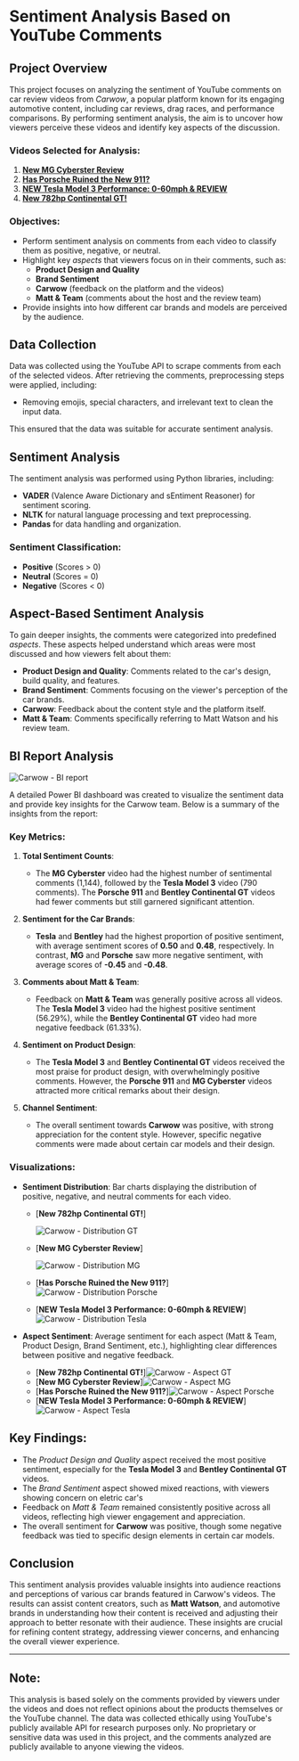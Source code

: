 # Sentiment Analysis Based on YouTube Comments

## Project Overview

This project focuses on analyzing the sentiment of YouTube comments on car review videos from *Carwow*, a popular platform known for its engaging automotive content, including car reviews, drag races, and performance comparisons. By performing sentiment analysis, the aim is to uncover how viewers perceive these videos and identify key aspects of the discussion.

### Videos Selected for Analysis:
1. [**New MG Cyberster Review**](https://www.youtube.com/watch?v=olcjaZYaUvY)
2. [**Has Porsche Ruined the New 911?**](https://www.youtube.com/watch?v=-2_zFZgE5Lo)
3. [**NEW Tesla Model 3 Performance: 0-60mph & REVIEW**](https://www.youtube.com/watch?v=mmjN3Z4HcEI)
4. [**New 782hp Continental GT!**](https://www.youtube.com/watch?v=UMIld6-lIQ8)

### Objectives:
- Perform sentiment analysis on comments from each video to classify them as positive, negative, or neutral.
- Highlight key *aspects* that viewers focus on in their comments, such as:
  - **Product Design and Quality**
  - **Brand Sentiment**
  - **Carwow** (feedback on the platform and the videos)
  - **Matt & Team** (comments about the host and the review team)
- Provide insights into how different car brands and models are perceived by the audience.

## Data Collection

Data was collected using the YouTube API to scrape comments from each of the selected videos. After retrieving the comments, preprocessing steps were applied, including:
- Removing emojis, special characters, and irrelevant text to clean the input data.
  
This ensured that the data was suitable for accurate sentiment analysis.

## Sentiment Analysis

The sentiment analysis was performed using Python libraries, including:
- **VADER** (Valence Aware Dictionary and sEntiment Reasoner) for sentiment scoring.
- **NLTK** for natural language processing and text preprocessing.
- **Pandas** for data handling and organization.

### Sentiment Classification:
- **Positive** (Scores > 0)
- **Neutral** (Scores = 0)
- **Negative** (Scores < 0)

## Aspect-Based Sentiment Analysis

To gain deeper insights, the comments were categorized into predefined *aspects*. These aspects helped understand which areas were most discussed and how viewers felt about them:

- **Product Design and Quality**: Comments related to the car's design, build quality, and features.
- **Brand Sentiment**: Comments focusing on the viewer's perception of the car brands.
- **Carwow**: Feedback about the content style and the platform itself.
- **Matt & Team**: Comments specifically referring to Matt Watson and his review team.

## BI Report Analysis

![Carwow - BI report](https://github.com/user-attachments/assets/40093b1e-a6df-4d8f-b973-d27f6e922f00)


A detailed Power BI dashboard was created to visualize the sentiment data and provide key insights for the Carwow team. Below is a summary of the insights from the report:

### Key Metrics:
1. **Total Sentiment Counts**: 
   - The **MG Cyberster** video had the highest number of sentimental comments (1,144), followed by the **Tesla Model 3** video (790 comments). The **Porsche 911** and **Bentley Continental GT** videos had fewer comments but still garnered significant attention.
   
2. **Sentiment for the Car Brands**:
   - **Tesla** and **Bentley** had the highest proportion of positive sentiment, with average sentiment scores of **0.50** and **0.48**, respectively. In contrast, **MG** and **Porsche** saw more negative sentiment, with average scores of **-0.45** and **-0.48**.

3. **Comments about Matt & Team**:
   - Feedback on **Matt & Team** was generally positive across all videos. The **Tesla Model 3** video had the highest positive sentiment (56.29%), while the **Bentley Continental GT** video had more negative feedback (61.33%).

4. **Sentiment on Product Design**:
   - The **Tesla Model 3** and **Bentley Continental GT** videos received the most praise for product design, with overwhelmingly positive comments. However, the **Porsche 911** and **MG Cyberster** videos attracted more critical remarks about their design.

5. **Channel Sentiment**:
   - The overall sentiment towards **Carwow** was positive, with strong appreciation for the content style. However, specific negative comments were made about certain car models and their design.

### Visualizations:

- **Sentiment Distribution**: Bar charts displaying the distribution of positive, negative, and neutral comments for each video.
  
    - [**New 782hp Continental GT!**]

      ![Carwow - Distribution GT](https://github.com/user-attachments/assets/26cafb3b-b308-4e62-8ff0-978b8b8b030e)



    - [**New MG Cyberster Review**]

       ![Carwow - Distribution MG](https://github.com/user-attachments/assets/36e24ad3-bb39-4578-868e-8be0d2976071)


    - [**Has Porsche Ruined the New 911?**] ![Carwow - Distribution Porsche](https://github.com/user-attachments/assets/1f88ca89-b1b1-4277-bb9f-93445a86e621)
    - [**NEW Tesla Model 3 Performance: 0-60mph & REVIEW**] ![Carwow - Distribution Tesla ](https://github.com/user-attachments/assets/e6bec275-9b44-4a3a-b36a-19d06291bd2a)

- **Aspect Sentiment**: Average sentiment for each aspect (Matt & Team, Product Design, Brand Sentiment, etc.), highlighting clear differences between positive and negative feedback.

  - [**New 782hp Continental GT!**]![Carwow - Aspect GT](https://github.com/user-attachments/assets/e4bc8164-7a90-4822-a50e-be11d56de0be)
  - [**New MG Cyberster Review**]![Carwow - Aspect MG](https://github.com/user-attachments/assets/564b72bf-d007-4eb7-9be9-a2fb776c59b5)
  - [**Has Porsche Ruined the New 911?**]![Carwow - Aspect Porsche](https://github.com/user-attachments/assets/f9dd8a7a-420a-4009-a5ca-c8e421468a54)
  - [**NEW Tesla Model 3 Performance: 0-60mph & REVIEW**]![Carwow - Aspect Tesla](https://github.com/user-attachments/assets/4d38d54f-d14d-4d3a-84d2-e861c1591202)

## Key Findings:

- The *Product Design and Quality* aspect received the most positive sentiment, especially for the **Tesla Model 3** and **Bentley Continental GT** videos.
- The *Brand Sentiment* aspect showed mixed reactions, with viewers showing concern on eletric car's
- Feedback on *Matt & Team* remained consistently positive across all videos, reflecting high viewer engagement and appreciation.
- The overall sentiment for **Carwow** was positive, though some negative feedback was tied to specific design elements in certain car models.

## Conclusion

This sentiment analysis provides valuable insights into audience reactions and perceptions of various car brands featured in Carwow's videos. The results can assist content creators, such as **Matt Watson**, and automotive brands in understanding how their content is received and adjusting their approach to better resonate with their audience. These insights are crucial for refining content strategy, addressing viewer concerns, and enhancing the overall viewer experience.

---

## **Note:**
This analysis is based solely on the comments provided by viewers under the videos and does not reflect opinions about the products themselves or the YouTube channel. The data was collected ethically using YouTube's publicly available API for research purposes only. No proprietary or sensitive data was used in this project, and the comments analyzed are publicly available to anyone viewing the videos.
